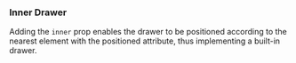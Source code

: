 ### Inner Drawer

Adding the `inner` prop enables the drawer to be positioned according to the nearest element with the positioned attribute, thus implementing a built-in drawer.
